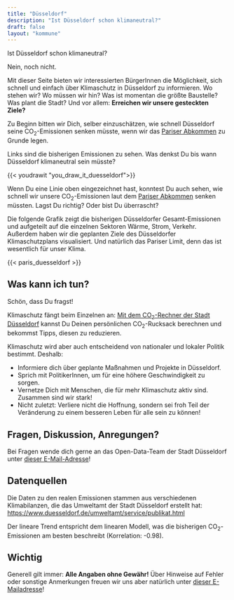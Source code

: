 ```yaml
---
title: "Düsseldorf"
description: "Ist Düsseldorf schon klimaneutral?"
draft: false
layout: "kommune"
---
```



Ist Düsseldorf schon klimaneutral?

Nein, noch nicht.

Mit dieser Seite bieten wir interessierten BürgerInnen die Möglichkeit,
sich schnell und einfach über Klimaschutz in Düsseldorf zu informieren.
Wo stehen wir? Wo müssen wir hin? Was ist momentan die größte Baustelle?
Was plant die Stadt?
Und vor allem: **Erreichen wir unsere gesteckten Ziele?**

Zu Beginn bitten wir Dich, selber einzuschätzen, wie schnell Düsseldorf seine
CO<sub>2</sub>-Emissionen senken müsste, wenn wir das [Pariser Abkommen](../paris-limits) zu Grunde legen.

Links sind die bisherigen Emissionen zu sehen. Was denkst Du bis wann Düsseldorf
klimaneutral sein müsste?

{{< youdrawit "you_draw_it_duesseldorf">}}

Wenn Du eine Linie oben eingezeichnet hast, konntest Du auch sehen, wie schnell wir unsere CO<sub>2</sub>-Emissionen laut dem [Pariser Abkommen](../../paris-limits) senken müssten. Lagst Du richtig? Oder bist Du überrascht?

Die folgende Grafik zeigt die bisherigen Düsseldorfer Gesamt-Emissionen und aufgeteilt auf die einzelnen Sektoren Wärme, Strom, Verkehr. Außerdem haben wir die geplanten Ziele des Düsseldorfer Klimaschutzplans visualisiert. Und natürlich das Pariser Limit, denn das ist wesentlich für unser Klima.

{{< paris_duesseldorf >}}

## Was kann ich tun?

Schön, dass Du fragst!

Klimaschutz fängt beim Einzelnen an: [Mit dem CO<sub>2</sub>-Rechner der Stadt Düsseldorf](https://www.duesseldorf.de/umweltamt/umweltthemen-von-a-z/klimaschutz/klimafreundlicher-alltag/co2-bekommt-frei.html) kannst Du Deinen persönlichen CO<sub>2</sub>-Rucksack berechnen und bekommst Tipps, diesen zu reduzieren.

Klimaschutz wird aber auch entscheidend von nationaler und lokaler Politik bestimmt.
Deshalb:

- Informiere dich über geplante Maßnahmen und Projekte in Düsseldorf.
- Sprich mit PolitikerInnen, um für eine höhere Geschwindigkeit zu sorgen.
- Vernetze Dich mit Menschen, die für mehr Klimaschutz aktiv sind. Zusammen sind wir stark!
- Nicht zuletzt: Verliere nicht die Hoffnung, sondern sei froh Teil der Veränderung zu einem besseren Leben für alle sein zu können!

## Fragen, Diskussion, Anregungen?

Bei Fragen wende dich gerne an das Open-Data-Team der Stadt Düsseldorf unter [dieser E-Mail-Adresse](mailto:ed.frodlesseud@atadnepo)!

## Datenquellen

Die Daten zu den realen Emissionen stammen aus verschiedenen Klimabilanzen, die das Umweltamt der Stadt Düsseldorf erstellt hat: https://www.duesseldorf.de/umweltamt/service/publikat.html

Der lineare Trend entspricht dem linearen Modell, was die bisherigen CO<sub>2</sub>-Emissionen
am besten beschreibt (Korrelation: -0.98).

## Wichtig

Generell gilt immer: **Alle Angaben ohne Gewähr!** Über Hinweise auf
Fehler oder sonstige Anmerkungen freuen wir uns aber natürlich unter [dieser E-Mailadresse](mailto:ed.frodlesseud@atadnepo)!

